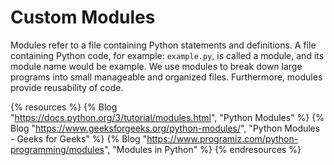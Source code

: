 # Custom Modules

Modules refer to a file containing Python statements and definitions. A file containing Python code, for example: `example.py`, is called a module, and its module name would be example. We use modules to break down large programs into small manageable and organized files. Furthermore, modules provide reusability of code.

{% resources %}
  {% Blog "https://docs.python.org/3/tutorial/modules.html", "Python Modules" %}
  {% Blog "https://www.geeksforgeeks.org/python-modules/", "Python Modules - Geeks for Geeks" %}
  {% Blog "https://www.programiz.com/python-programming/modules", "Modules in Python" %}
{% endresources %}
